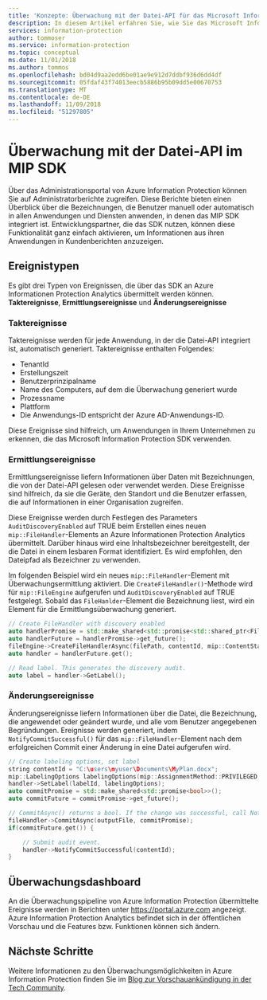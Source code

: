 ```yaml
---
title: 'Konzepte: Überwachung mit der Datei-API für das Microsoft Information Protection SDK'
description: In diesem Artikel erfahren Sie, wie Sie das Microsoft Information Protection SDK verwenden können, um Datei-API-Überwachungsereignisse an Azure Information Protection Analytics zu übermitteln.
services: information-protection
author: tommoser
ms.service: information-protection
ms.topic: conceptual
ms.date: 11/01/2018
ms.author: tommos
ms.openlocfilehash: bd04d9aa2edd6be01ae9e912d7ddbf936d6dd4df
ms.sourcegitcommit: 05fdaf43f74013eecb5886b95b09dd5e00670753
ms.translationtype: MT
ms.contentlocale: de-DE
ms.lasthandoff: 11/09/2018
ms.locfileid: "51297805"
---
```

# <a name="auditing-in-the-mip-sdk-file-api"></a>Überwachung mit der Datei-API im MIP SDK

Über das Administrationsportal von Azure Information Protection können Sie auf Administratorberichte zugreifen. Diese Berichte bieten einen Überblick über die Bezeichnungen, die Benutzer manuell oder automatisch in allen Anwendungen und Diensten anwenden, in denen das MIP SDK integriert ist. Entwicklungspartner, die das SDK nutzen, können diese Funktionalität ganz einfach aktivieren, um Informationen aus ihren Anwendungen in Kundenberichten anzuzeigen.

## <a name="event-types"></a>Ereignistypen

Es gibt drei Typen von Ereignissen, die über das SDK an Azure Informationen Protection Analytics übermittelt werden können. **Taktereignisse**, **Ermittlungsereignisse** und **Änderungsereignisse**

### <a name="heartbeat-events"></a>Taktereignisse

Taktereignisse werden für jede Anwendung, in der die Datei-API integriert ist, automatisch generiert. Taktereignisse enthalten Folgendes:

* TenantId
* Erstellungszeit
* Benutzerprinzipalname
* Name des Computers, auf dem die Überwachung generiert wurde
* Prozessname
* Plattform
* Die Anwendungs-ID entspricht der Azure AD-Anwendungs-ID.

Diese Ereignisse sind hilfreich, um Anwendungen in Ihrem Unternehmen zu erkennen, die das Microsoft Information Protection SDK verwenden.

### <a name="discovery-events"></a>Ermittlungsereignisse

Ermittlungsereignisse liefern Informationen über Daten mit Bezeichnungen, die von der Datei-API gelesen oder verwendet werden. Diese Ereignisse sind hilfreich, da sie die Geräte, den Standort und die Benutzer erfassen, die auf Informationen in einer Organisation zugreifen.

Diese Ereignisse werden durch Festlegen des Parameters `AuditDiscoveryEnabled` auf TRUE beim Erstellen eines neuen `mip::FileHandler`-Elements an Azure Informationen Protection Analytics übermittelt. Darüber hinaus wird eine Inhaltsbezeichner bereitgestellt, der die Datei in einem lesbaren Format identifiziert. Es wird empfohlen, den Dateipfad als Bezeichner zu verwenden.

Im folgenden Beispiel wird ein neues `mip::FileHandler`-Element mit Überwachungsermittlung aktiviert. Die `CreateFileHandler()`-Methode wird für `mip::FileEngine` aufgerufen und `AuditDiscoveryEnabled` auf TRUE festgelegt. Sobald das `FileHanlder`-Element die Bezeichnung liest, wird ein Element für die Ermittlungsüberwachung generiert.

```cpp
// Create FileHandler with discovery enabled
auto handlerPromise = std::make_shared<std::promise<std::shared_ptr<FileHandler>>>();
auto handlerFuture = handlerPromise->get_future();
fileEngine->CreateFileHandlerAsync(filePath, contentId, mip::ContentState::REST, true /*AuditDiscoveryEnabled*/, make_shared<FileHandlerObserver>(), createFileHandlerPromise);
auto handler = handlerFuture.get();

// Read label. This generates the discovery audit.
auto label = handler->GetLabel();
```

### <a name="change-events"></a>Änderungsereignisse

Änderungsereignisse liefern Informationen über die Datei, die Bezeichnung, die angewendet oder geändert wurde, und alle vom Benutzer angegebenen Begründungen. Ereignisse werden generiert, indem `NotifyCommitSuccessful()` für das `mip::FileHandler`-Element nach dem erfolgreichen Commit einer Änderung in eine Datei aufgerufen wird.

```cpp
// Create labeling options, set label
string contentId = "C:\users\myuser\Documents\MyPlan.docx";
mip::LabelingOptions labelingOptions(mip::AssignmentMethod::PRIVILEGED, mip::ActionSource::MANUAL);
handler->SetLabel(labelId, labelingOptions);
auto commitPromise = std::make_shared<std::promise<bool>>();
auto commitFuture = commitPromise->get_future();

// CommitAsync() returns a bool. If the change was successful, call NotifyCommitSuccessful().
fileHandler->CommitAsync(outputFile, commitPromise);
if(commitFuture.get()) {

    // Submit audit event.
    handler->NotifyCommitSuccessful(contentId);
}
```

## <a name="audit-dashboard"></a>Überwachungsdashboard

An die Überwachungspipeline von Azure Information Protection übermittelte Ereignisse werden in Berichten unter https://portal.azure.com angezeigt. Azure Information Protection Analytics befindet sich in der öffentlichen Vorschau und die Features bzw. Funktionen können sich ändern.

## <a name="next-steps"></a>Nächste Schritte

Weitere Informationen zu den Überwachungsmöglichkeiten in Azure Information Protection finden Sie im [Blog zur Vorschauankündigung in der Tech Community](https://techcommunity.microsoft.com/t5/Azure-Information-Protection/Data-discovery-reporting-and-analytics-for-all-your-data-with/ba-p/253854).

